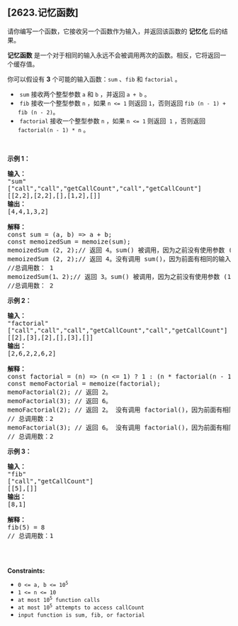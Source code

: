 ## [2623.记忆函数]
<p>请你编写一个函数，它接收另一个函数作为输入，并返回该函数的 <strong>记忆化</strong> 后的结果。</p>

<p><strong>记忆函数</strong> 是一个对于相同的输入永远不会被调用两次的函数。相反，它将返回一个缓存值。</p>

<p>你可以假设有 <strong>3</strong> 个可能的输入函数：<code>sum</code> 、<code>fib</code> 和 <code>factorial</code> 。</p>

<ul>
	<li>&nbsp;<code>sum</code> 接收两个整型参数 <code>a</code> 和 <code>b</code> ，并返回 <code>a + b</code> 。</li>
	<li>&nbsp;<code>fib</code> 接收一个整型参数&nbsp;<code>n</code> ，如果 <code>n &lt;= 1</code> 则返回 <code>1</code>，否则返回 <code>fib (n - 1) + fib (n - 2)</code>。</li>
	<li>&nbsp;<code>factorial</code> 接收一个整型参数 <code>n</code> ，如果 <code>n &lt;= 1</code> 则返回&nbsp;&nbsp;<code>1</code>&nbsp;，否则返回 <code>factorial(n - 1) * n</code> 。</li>
</ul>

<p>&nbsp;</p>

<p><strong>示例 1：</strong></p>

<pre>
<strong>输入：</strong>
"sum"
["call","call","getCallCount","call","getCallCount"]
[[2,2],[2,2],[],[1,2],[]]
<strong>输出：</strong>
[4,4,1,3,2]

<strong>解释：</strong>
const sum = (a, b) =&gt; a + b;
const memoizedSum = memoize(sum);
memoizedSum (2, 2);// 返回 4。sum() 被调用，因为之前没有使用参数 (2, 2) 调用过。
memoizedSum (2, 2);// 返回 4。没有调用 sum()，因为前面有相同的输入。
//总调用数： 1
memoizedSum(1、2);// 返回 3。sum() 被调用，因为之前没有使用参数 (1, 2) 调用过。
//总调用数： 2
</pre>

<p><strong>示例 2：</strong></p>

<pre>
<strong>输入：
</strong>"factorial"
["call","call","call","getCallCount","call","getCallCount"]
[[2],[3],[2],[],[3],[]]
<strong>输出：</strong>
[2,6,2,2,6,2]

<strong>解释：</strong>
const factorial = (n) =&gt; (n &lt;= 1) ? 1 : (n * factorial(n - 1));
const memoFactorial = memoize(factorial);
memoFactorial(2); // 返回 2。
memoFactorial(3); // 返回 6。
memoFactorial(2); // 返回 2。 没有调用 factorial()，因为前面有相同的输入。
// 总调用数：2
memoFactorial(3); // 返回 6。 没有调用 factorial()，因为前面有相同的输入。
// 总调用数：2
</pre>

<p><strong>示例 3：</strong></p>

<pre>
<strong>输入：
</strong>"fib"
["call","getCallCount"]
[[5],[]]
<strong>输出：</strong>
[8,1]

<strong>解释：
</strong>fib(5) = 8
// 总调用数：1

</pre>

<p>&nbsp;</p>

<p><strong>Constraints:</strong></p>

<ul>
	<li><code>0 &lt;= a, b &lt;= 10<sup>5</sup></code></li>
	<li><code>1 &lt;= n &lt;= 10</code></li>
	<li><code>at most 10<sup>5</sup>&nbsp;function calls</code></li>
	<li><code>at most 10<sup>5</sup>&nbsp;attempts to access callCount</code></li>
	<li><code>input function is sum, fib, or factorial</code></li>
</ul>
